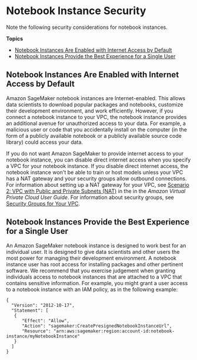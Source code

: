 # Notebook Instance Security<a name="appendix-additional-considerations"></a>

Note the following security considerations for notebook instances\.

**Topics**
+ [Notebook Instances Are Enabled with Internet Access by Default](#appendix-notebook-and-internet-access)
+ [Notebook Instances Provide the Best Experience for a Single User](#appendix-notebook-and-single-user)

## Notebook Instances Are Enabled with Internet Access by Default<a name="appendix-notebook-and-internet-access"></a>

Amazon SageMaker notebook instances are Internet\-enabled\. This allows data scientists to download popular packages and notebooks, customize their development environment, and work efficiently\. However, if you connect a notebook instance to your VPC, the notebook instance provides an additional avenue for unauthorized access to your data\. For example, a malicious user or code that you accidentally install on the computer \(in the form of a publicly available notebook or a publicly available source code library\) could access your data\.

If you do not want Amazon SageMaker to provide internet access to your notebook instance, you can disable direct internet access when you specify a VPC for your notebook instance\. If you disable direct internet access, the notebook instance won't be able to train or host models unless your VPC has a NAT gateway and your security groups allow outbound connections\. For information about setting up a NAT gateway for your VPC, see [Scenario 2: VPC with Public and Private Subnets \(NAT\)](http://docs.aws.amazon.com/AmazonVPC/latest/UserGuide/VPC_Scenario2.html) in the in the *Amazon Virtual Private Cloud User Guide*\. For information about security groups, see [Security Groups for Your VPC](http://docs.aws.amazon.com/AmazonVPC/latest/UserGuide/VPC_SecurityGroups.html)\. 

## Notebook Instances Provide the Best Experience for a Single User<a name="appendix-notebook-and-single-user"></a>

An Amazon SageMaker notebook instance is designed to work best for an individual user\. It is designed to give data scientists and other users the most power for managing their development environment\. A notebook instance user has root access for installing packages and other pertinent software\. We recommend that you exercise judgement when granting individuals access to notebook instances that are attached to a VPC that contains sensitive information\. For example, you might grant a user access to a notebook instance with an IAM policy, as in the following example:

```
{
  "Version": "2012-10-17",
  "Statement": [
   {
      "Effect": "Allow",
      "Action": "sagemaker:CreatePresignedNotebookInstanceUrl",
      "Resource": "arn:aws:sagemaker:region:account-id:notebook-instance/myNotebookInstance"
   }
  ]
}
```